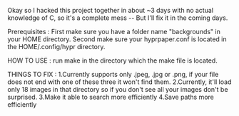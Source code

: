 Okay so I hacked this project together in about ~3 days with no actual knowledge of C, so it's a complete mess -- But I'll fix it in the coming days.



Prerequisites :
First make sure you have a folder name "backgrounds" in your HOME directory.
Second make sure your hyprpaper.conf is located in the HOME/.config/hypr directory.

HOW TO USE :
run make in the directory which the make file is located.


THINGS TO FIX :
1.Currently supports only .jpeg, .jpg or .png, if your file does not end with one of these three it won't find them.
2.Currently, it'll load only 18 images in that directory so if you don't see all your images don't be surprised.
3.Make it able to search more efficiently
4.Save paths more efficiently